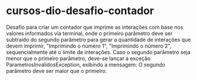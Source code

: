 # cursos-dio-desafio-contador

Desafio para criar um contador que imprime as interações com base nos valores informados via terminal, onde o primeiro parâmetro deve ser subtraído do segundo parâmetro para gerar a quantidade de interações que devem imprimir, "Imprimindo o número 1", "Imprimindo o número 2", sequencialmente até o limite de interações.
Caso o segundo parâmetro seja menor que o primeiro parâmetro, deve-se lançar a exceção ParametrosInvalidosException, exibindo a mensagem: O segundo parâmetro deve ser maior que o primeiro.
